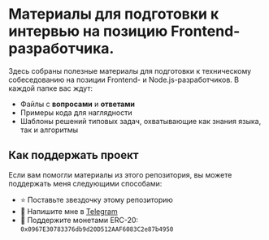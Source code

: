 # Материалы для подготовки к интервью на позицию Frontend-разработчика.

Здесь собраны полезные материалы для подготовки к техническому собеседованию на позиции Frontend- и Node.js-разработчиков. В каждой папке вас ждут:

- Файлы с **вопросами** и **ответами**
- Примеры кода для наглядности
- Шаблоны решений типовых задач, охватывающие как знания языка, так и алгоритмы

## Как поддержать проект

Если вам помогли материалы из этого репозитория, вы можете поддержать меня следующими способами:

- ⭐️ Поставьте звездочку этому репозиторию
- 📩 Напишите мне в [Telegram](https://t.me/Aksenov_Kirill)
- 💸 Поддержите монетами ERC-20: ```0x0967E30783376db9d20D512AAF6083C2e87b4950```

